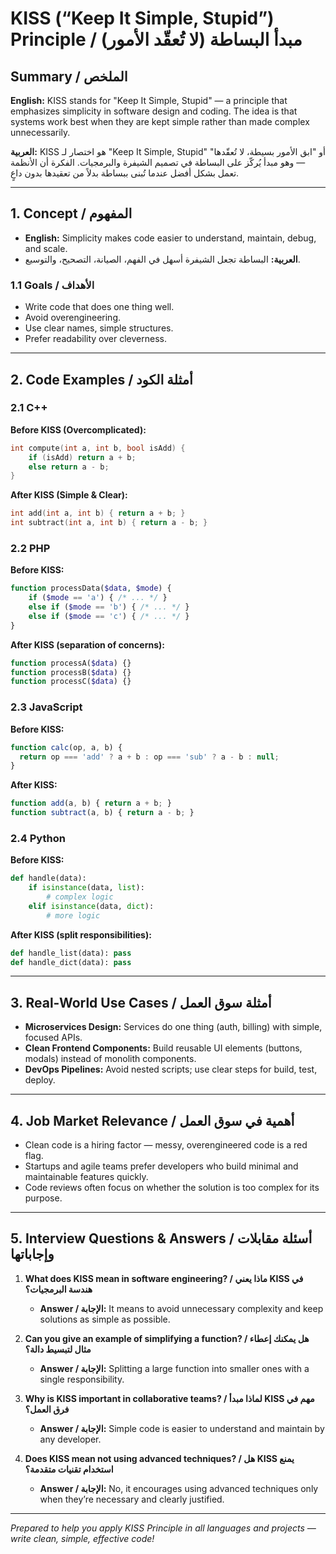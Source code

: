 # KISS (“Keep It Simple, Stupid”) Principle / مبدأ البساطة (لا تُعقّد الأمور)

## Summary / الملخص

**English:**
KISS stands for "Keep It Simple, Stupid" — a principle that emphasizes simplicity in software design and coding. The idea is that systems work best when they are kept simple rather than made complex unnecessarily.

**العربية:**
KISS هو اختصار لـ "Keep It Simple, Stupid" أو "ابق الأمور بسيطة، لا تُعقّدها" — وهو مبدأ يُركّز على البساطة في تصميم الشيفرة والبرمجيات. الفكرة أن الأنظمة تعمل بشكل أفضل عندما تُبنى ببساطة بدلاً من تعقيدها بدون داعٍ.

---

## 1. Concept / المفهوم

* **English:** Simplicity makes code easier to understand, maintain, debug, and scale.
* **العربية:** البساطة تجعل الشيفرة أسهل في الفهم، الصيانة، التصحيح، والتوسيع.

### 1.1 Goals / الأهداف

* Write code that does one thing well.
* Avoid overengineering.
* Use clear names, simple structures.
* Prefer readability over cleverness.

---

## 2. Code Examples / أمثلة الكود

### 2.1 C++

**Before KISS (Overcomplicated):**

```cpp
int compute(int a, int b, bool isAdd) {
    if (isAdd) return a + b;
    else return a - b;
}
```

**After KISS (Simple & Clear):**

```cpp
int add(int a, int b) { return a + b; }
int subtract(int a, int b) { return a - b; }
```

### 2.2 PHP

**Before KISS:**

```php
function processData($data, $mode) {
    if ($mode == 'a') { /* ... */ }
    else if ($mode == 'b') { /* ... */ }
    else if ($mode == 'c') { /* ... */ }
}
```

**After KISS (separation of concerns):**

```php
function processA($data) {}
function processB($data) {}
function processC($data) {}
```

### 2.3 JavaScript

**Before KISS:**

```js
function calc(op, a, b) {
  return op === 'add' ? a + b : op === 'sub' ? a - b : null;
}
```

**After KISS:**

```js
function add(a, b) { return a + b; }
function subtract(a, b) { return a - b; }
```

### 2.4 Python

**Before KISS:**

```python
def handle(data):
    if isinstance(data, list):
        # complex logic
    elif isinstance(data, dict):
        # more logic
```

**After KISS (split responsibilities):**

```python
def handle_list(data): pass
def handle_dict(data): pass
```

---

## 3. Real-World Use Cases / أمثلة سوق العمل

* **Microservices Design:** Services do one thing (auth, billing) with simple, focused APIs.
* **Clean Frontend Components:** Build reusable UI elements (buttons, modals) instead of monolith components.
* **DevOps Pipelines:** Avoid nested scripts; use clear steps for build, test, deploy.

---

## 4. Job Market Relevance / أهمية في سوق العمل

* Clean code is a hiring factor — messy, overengineered code is a red flag.
* Startups and agile teams prefer developers who build minimal and maintainable features quickly.
* Code reviews often focus on whether the solution is too complex for its purpose.

---

## 5. Interview Questions & Answers / أسئلة مقابلات وإجاباتها

1. **What does KISS mean in software engineering? / ماذا يعني KISS في هندسة البرمجيات؟**

   * **Answer / الإجابة:** It means to avoid unnecessary complexity and keep solutions as simple as possible.

2. **Can you give an example of simplifying a function? / هل يمكنك إعطاء مثال لتبسيط دالة؟**

   * **Answer / الإجابة:** Splitting a large function into smaller ones with a single responsibility.

3. **Why is KISS important in collaborative teams? / لماذا مبدأ KISS مهم في فرق العمل؟**

   * **Answer / الإجابة:** Simple code is easier to understand and maintain by any developer.

4. **Does KISS mean not using advanced techniques? / هل KISS يمنع استخدام تقنيات متقدمة؟**

   * **Answer / الإجابة:** No, it encourages using advanced techniques only when they’re necessary and clearly justified.

---

*Prepared to help you apply KISS Principle in all languages and projects — write clean, simple, effective code!*
